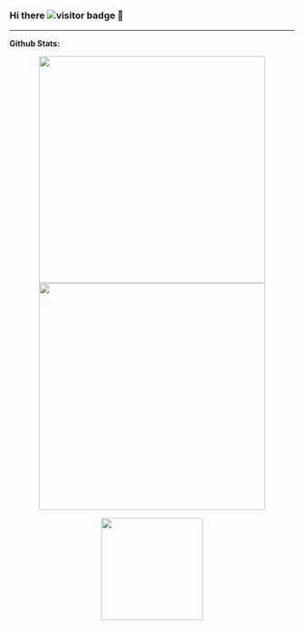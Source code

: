 ### Hi there ![visitor badge](https://visitor-badge.glitch.me/badge?page_id=Chinmay1292.visitor-badge) 👋 

<hr>
<div><b>Github Stats:</b></div>

<p align="center">
  
  <img width="400px" src="http://github-readme-streak-stats.herokuapp.com?user=Chinmay1292&theme=tokyonight_duo&hide_border=true&date_format=M%20j%5B%2C%20Y%5D&theme=algolia" />
  
  <img width="400px" src="https://github-readme-stats.vercel.app/api?username=Chinmay1292&hide_border=true&theme=algolia" />
  
</p>

<div align="center">
  <img height="180em" src="https://github-readme-stats.vercel.app/api/top-langs/?username=Chinmay1292&layout=compact&hide_border=true&theme=algolia"/>
 </div>
